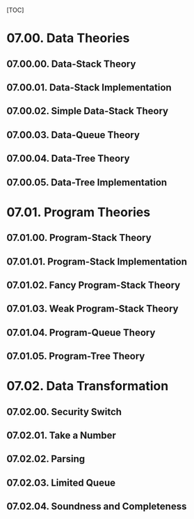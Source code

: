 [TOC]

# 07.00. Data Theories
## 07.00.00. Data-Stack Theory
## 07.00.01. Data-Stack Implementation
## 07.00.02. Simple Data-Stack Theory
## 07.00.03. Data-Queue Theory
## 07.00.04. Data-Tree Theory
## 07.00.05. Data-Tree Implementation
# 07.01. Program Theories
## 07.01.00. Program-Stack Theory
## 07.01.01. Program-Stack Implementation
## 07.01.02. Fancy Program-Stack Theory
## 07.01.03. Weak Program-Stack Theory
## 07.01.04. Program-Queue Theory
## 07.01.05. Program-Tree Theory
# 07.02. Data Transformation
## 07.02.00. Security Switch
## 07.02.01. Take a Number
## 07.02.02. Parsing
## 07.02.03. Limited Queue
## 07.02.04. Soundness and Completeness
